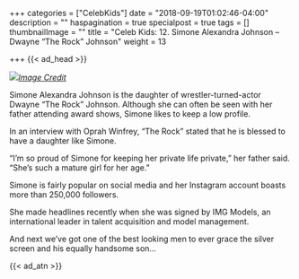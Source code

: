 +++
categories = ["CelebKids"]
date = "2018-09-19T01:02:46-04:00"
description = ""
haspagination = true
specialpost = true
tags = []
thumbnailImage = ""
title = "Celeb Kids: 12. Simone Alexandra Johnson – Dwayne “The Rock” Johnson"
weight = 13

+++
{{< ad_head >}}

![](/uploads/rock.jpg)[_Image Credit_](http://americanupbeat.com/kids-of-famous-parents-where-are-they-now/12/)

Simone Alexandra Johnson is the daughter of wrestler-turned-actor Dwayne “The Rock” Johnson. Although she can often be seen with her father attending award shows, Simone likes to keep a low profile.

In an interview with Oprah Winfrey, “The Rock” stated that he is blessed to have a daughter like Simone.

“I’m so proud of Simone for keeping her private life private,” her father said. “She’s such a mature girl for her age.”

Simone is fairly popular on social media and her Instagram account boasts more than 250,000 followers.

She made headlines recently when she was signed by IMG Models, an international leader in talent acquisition and model management.

And next we’ve got one of the best looking men to ever grace the silver screen and his equally handsome son…

{{< ad_atn >}}